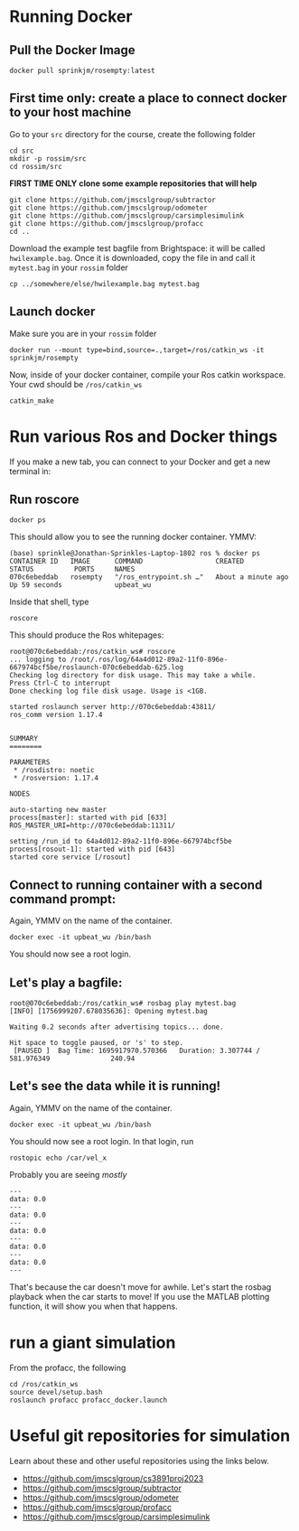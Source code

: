 # Running Docker

## Pull the Docker Image

```
docker pull sprinkjm/rosempty:latest
```

## First time only: create a place to connect docker to your host machine

Go to your `src` directory for the course, create the following folder

```
cd src
mkdir -p rossim/src
cd rossim/src
```

**FIRST TIME ONLY clone some example repositories that will help**

```
git clone https://github.com/jmscslgroup/subtractor
git clone https://github.com/jmscslgroup/odometer
git clone https://github.com/jmscslgroup/carsimplesimulink
git clone https://github.com/jmscslgroup/profacc
cd ..
```
Download the example test bagfile from Brightspace: it will be called `hwilexample.bag`. Once it is downloaded, copy the file in and call it `mytest.bag` in your `rossim` folder

```
cp ../somewhere/else/hwilexample.bag mytest.bag
```

## Launch docker
Make sure you are in your `rossim` folder

```
docker run --mount type=bind,source=.,target=/ros/catkin_ws -it sprinkjm/rosempty
```

Now, inside of your docker container, compile your Ros catkin workspace. Your cwd should be `/ros/catkin_ws`

```
catkin_make
```

# Run various Ros and Docker things

If you make a new tab, you can connect to your Docker and get a new terminal in:

## Run roscore
```
docker ps
```
This should allow you to see the running docker container. YMMV:

```
(base) sprinkle@Jonathan-Sprinkles-Laptop-1802 ros % docker ps
CONTAINER ID   IMAGE      COMMAND                  CREATED              STATUS          PORTS     NAMES
070c6ebeddab   rosempty   "/ros_entrypoint.sh …"   About a minute ago   Up 59 seconds             upbeat_wu
```

Inside that shell, type

```
roscore
```

This should produce the Ros whitepages:

```
root@070c6ebeddab:/ros/catkin_ws# roscore
... logging to /root/.ros/log/64a4d012-89a2-11f0-896e-667974bcf5be/roslaunch-070c6ebeddab-625.log
Checking log directory for disk usage. This may take a while.
Press Ctrl-C to interrupt
Done checking log file disk usage. Usage is <1GB.

started roslaunch server http://070c6ebeddab:43811/
ros_comm version 1.17.4


SUMMARY
========

PARAMETERS
 * /rosdistro: noetic
 * /rosversion: 1.17.4

NODES

auto-starting new master
process[master]: started with pid [633]
ROS_MASTER_URI=http://070c6ebeddab:11311/

setting /run_id to 64a4d012-89a2-11f0-896e-667974bcf5be
process[rosout-1]: started with pid [643]
started core service [/rosout]

```

## Connect to running container with a second command prompt:

Again, YMMV on the name of the container.
```
docker exec -it upbeat_wu /bin/bash
```

You should now see a root login. 

## Let's play a bagfile:

```
root@070c6ebeddab:/ros/catkin_ws# rosbag play mytest.bag 
[INFO] [1756999207.678035636]: Opening mytest.bag

Waiting 0.2 seconds after advertising topics... done.

Hit space to toggle paused, or 's' to step.
 [PAUSED ]  Bag Time: 1695917970.570366   Duration: 3.307744 / 581.976349               240.94 

```

## Let's see the data while it is running!

 Again, YMMV on the name of the container.
 ```
 docker exec -it upbeat_wu /bin/bash
 ```

 You should now see a root login. In that login, run
 
 ```
 rostopic echo /car/vel_x
 ```
 
 Probably you are seeing *mostly* 
 ```
 ---
 data: 0.0
 ---
 data: 0.0
 ---
 data: 0.0
 ---
 data: 0.0
 ---
 data: 0.0
 ---
```

That's because the car doesn't move for awhile. Let's start the rosbag playback when the car starts to move! If you use the MATLAB plotting function, it will show you when that happens.
 
# run a giant simulation
 
From the profacc, the following

```
cd /ros/catkin_ws
source devel/setup.bash
roslaunch profacc profacc_docker.launch
```

# Useful git repositories for simulation

Learn about these and other useful repositories using the links below.

* https://github.com/jmscslgroup/cs3891proj2023
* https://github.com/jmscslgroup/subtractor
* https://github.com/jmscslgroup/odometer
* https://github.com/jmscslgroup/profacc
* https://github.com/jmscslgroup/carsimplesimulink

